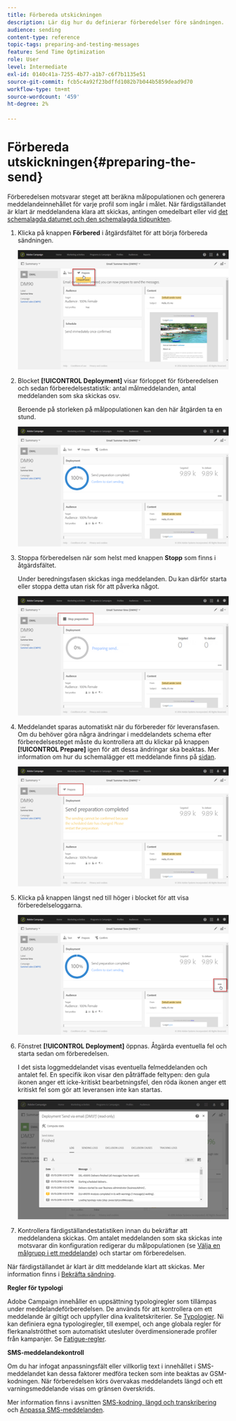 ```yaml
---
title: Förbereda utskickningen
description: Lär dig hur du definierar förberedelser före sändningen.
audience: sending
content-type: reference
topic-tags: preparing-and-testing-messages
feature: Send Time Optimization
role: User
level: Intermediate
exl-id: 0140c41a-7255-4b77-a1b7-c6f7b1135e51
source-git-commit: fcb5c4a92f23bdffd1082b7b044b5859dead9d70
workflow-type: tm+mt
source-wordcount: '459'
ht-degree: 2%

---
```


# Förbereda utskickningen{#preparing-the-send}

Förberedelsen motsvarar steget att beräkna målpopulationen och generera meddelandeinnehållet för varje profil som ingår i målet. När färdigställandet är klart är meddelandena klara att skickas, antingen omedelbart eller vid [det schemalagda datumet och den schemalagda tidpunkten](../../sending/using/about-scheduling-messages.md).

1. Klicka på knappen **Förbered** i åtgärdsfältet för att börja förbereda sändningen.

   ![](assets/preparing_delivery_2.png)

1. Blocket **[!UICONTROL Deployment]** visar förloppet för förberedelsen och sedan förberedelsestatistik: antal målmeddelanden, antal meddelanden som ska skickas osv.

   Beroende på storleken på målpopulationen kan den här åtgärden ta en stund.

   ![](assets/preparing_delivery.png)

1. Stoppa förberedelsen när som helst med knappen **Stopp** som finns i åtgärdsfältet.

   Under beredningsfasen skickas inga meddelanden. Du kan därför starta eller stoppa detta utan risk för att påverka något.

   ![](assets/preparing_delivery_6.png)

1. Meddelandet sparas automatiskt när du förbereder för leveransfasen. Om du behöver göra några ändringar i meddelandets schema efter förberedelsesteget måste du kontrollera att du klickar på knappen **[!UICONTROL Prepare]** igen för att dessa ändringar ska beaktas. Mer information om hur du schemalägger ett meddelande finns på [sidan](../../sending/using/about-scheduling-messages.md).

   ![](assets/preparing_delivery_5.png)

1. Klicka på knappen längst ned till höger i blocket för att visa förberedelseloggarna.

   ![](assets/preparing_delivery_4.png)

1. Fönstret **[!UICONTROL Deployment]** öppnas. Åtgärda eventuella fel och starta sedan om förberedelsen.

   I det sista loggmeddelandet visas eventuella felmeddelanden och antalet fel. En specifik ikon visar den påträffade feltypen: den gula ikonen anger ett icke-kritiskt bearbetningsfel, den röda ikonen anger ett kritiskt fel som gör att leveransen inte kan startas.

   ![](assets/preparing_delivery_3.png)

1. Kontrollera färdigställandestatistiken innan du bekräftar att meddelandena skickas. Om antalet meddelanden som ska skickas inte motsvarar din konfiguration redigerar du målpopulationen (se [Välja en målgrupp i ett meddelande](../../audiences/using/selecting-an-audience-in-a-message.md)) och startar om förberedelsen.

När färdigställandet är klart är ditt meddelande klart att skickas. Mer information finns i [Bekräfta sändning](../../sending/using/confirming-the-send.md).

**Regler för typologi**

Adobe Campaign innehåller en uppsättning typologiregler som tillämpas under meddelandeförberedelsen. De används för att kontrollera om ett meddelande är giltigt och uppfyller dina kvalitetskriterier. Se [Typologier](../../sending/using/about-typology-rules.md). Ni kan definiera egna typologiregler, till exempel, och ange globala regler för flerkanalströtthet som automatiskt utesluter överdimensionerade profiler från kampanjer. Se [Fatigue-regler](../../sending/using/fatigue-rules.md).

**SMS-meddelandekontroll**

Om du har infogat anpassningsfält eller villkorlig text i innehållet i SMS-meddelandet kan dessa faktorer medföra tecken som inte beaktas av GSM-kodningen. När förberedelsen körs övervakas meddelandets längd och ett varningsmeddelande visas om gränsen överskrids.

Mer information finns i avsnitten [SMS-kodning, längd och transkribering](../../administration/using/configuring-sms-channel.md#sms-encoding--length-and-transliteration) och [Anpassa SMS-meddelanden](../../channels/using/personalizing-sms-messages.md).
